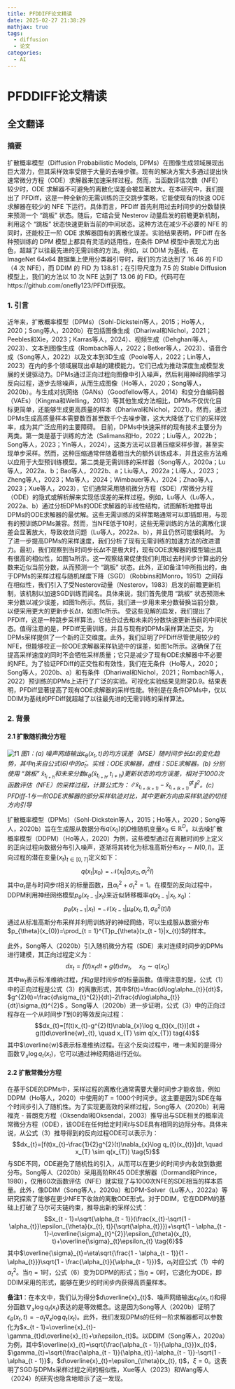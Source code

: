 ```yaml
---
title: PFDDIFF论文精读
date: 2025-02-27 21:38:29
mathjax: true
tags:
  - diffusion
  - 论文 
categories:
  - AI
---
```


# PFDDIFF论文精读
## 全文翻译
### 摘要
扩散概率模型（Diffusion Probabilistic Models, DPMs）在图像生成领域展现出巨大潜力，但其采样效率受限于大量的去噪步骤。现有的解决方案大多通过提出快速常微分方程（ODE）求解器来加速采样过程。然而，当函数评估次数（NFE）较少时，ODE 求解器不可避免的离散化误差会被显著放大。在本研究中，我们提出了 PFDiff，这是一种全新的无需训练的正交跳步策略，它能使现有的快速 ODE 求解器在较少的 NFE 下运行。具体而言，PFDiff 首先利用过去时间步的分数替换来预测一个 “跳板” 状态。随后，它结合受 Nesterov 动量启发的前瞻更新机制，利用这个 “跳板” 状态快速更新当前的中间状态。这种方法在减少不必要的 NFE 的同时，还能校正一阶 ODE 求解器固有的离散化误差。实验结果表明，PFDiff 在各种预训练的 DPM 模型上都具有灵活的适用性，在条件 DPM 模型中表现尤为出色，超越了以往最先进的无需训练的方法。例如，以 DDIM 为基线，在 ImageNet 64x64 数据集上使用分类器引导时，我们的方法达到了 16.46 的 FID（4 次 NFE），而 DDIM 的 FID 为 138.81；在引导尺度为 7.5 的 Stable Diffusion 模型上，我们的方法以 10 次 NFE 达到了 13.06 的 FID。代码可在https://github.com/onefly123/PFDiff获取。
<!-- more -->
### 1. 引言
近年来，扩散概率模型（DPMs）（Sohl-Dickstein等人，2015；Ho等人，2020；Song等人，2020b）在包括图像生成（Dhariwal和Nichol，2021；Peebles和Xie，2023；Karras等人，2024）、视频生成（Dehghani等人，2023）、文本到图像生成（Rombach等人，2022；Betker等人，2023）、语音合成（Song等人，2022）以及文本到3D生成（Poole等人，2022；Lin等人，2023）在内的多个领域展现出卓越的建模能力。它们已成为推动深度生成模型发展的关键驱动力。DPMs通过正向过程向图像中引入噪声，然后利用神经网络学习反向过程，逐步去除噪声，从而生成图像（Ho等人，2020；Song等人，2020b）。与生成对抗网络（GANs）（Goodfellow等人，2014）和变分自编码器（VAEs）（Kingma和Welling，2013）等其他生成方法相比，DPMs不仅优化目标更简单，还能够生成更高质量的样本（Dhariwal和Nichol，2021）。然而，通过DPMs生成高质量样本需要数百甚至数千个去噪步骤，这大大降低了它们的采样效率，成为其广泛应用的主要障碍。
目前，DPMs中快速采样的现有技术主要分为两类。第一类是基于训练的方法（Salimans和Ho，2022；Liu等人，2022b；Song等人，2023；Yin等人，2024），这类方法可以显著压缩采样步骤，甚至实现单步采样。然而，这种压缩通常伴随着相当大的额外训练成本，并且这些方法难以应用于大型预训练模型。第二类是无需训练的采样器（Song等人，2020a；Lu等人，2022a、b；Bao等人，2022b、a；Liu等人，2022a；Li等人，2023；Zheng等人，2023；Ma等人，2024；Wimbauer等人，2024；Zhao等人，2023；Xue等人，2023），它们通常采用随机微分方程（SDE）/常微分方程（ODE）的隐式或解析解来实现低误差的采样过程。例如，Lu等人（Lu等人，2022a、b）通过分析DPMs的ODE求解器的半线性结构，试图解析地推导出DPMs的ODE求解器的最优解。这些无需训练的采样策略通常可以即插即用，与现有的预训练DPMs兼容。然而，当NFE低于10时，这些无需训练的方法的离散化误差会显著放大，导致收敛问题（Lu等人，2022a、b），并且仍然可能很耗时。
为了进一步提高DPMs的采样速度，我们分析了现有无需训练的加速方法的改进潜力。最初，我们观察到当时间步长Δt不是极大时，现有ODE求解器的模型输出具有很高的相似性，如图1a所示。这一观察结果促使我们利用过去时间步计算出的分数来近似当前分数，从而预测一个 “跳板” 状态。此外，正如备注1中所指出的，由于DPMs的采样过程与随机梯度下降（SGD）（Robbins和Monro，1951）之间存在相似性，我们引入了受Nesterov动量（Nesterov，1983）启发的前瞻更新机制，该机制以加速SGD训练而闻名。具体来说，我们首先使用 “跳板” 状态预测未来分数以减少误差，如图1b所示。然后，我们进一步用未来分数替换当前分数，以便采用更大的更新步长Δt，如图1c所示。
受这些见解的启发，我们提出了PFDiff，这是一种跳步采样算法，它结合过去和未来的分数快速更新当前的中间状态。值得注意的是，PFDiff无需训练，并且与现有的DPMs采样算法正交，为DPMs采样提供了一个新的正交维度。此外，我们证明了PFDiff尽管使用较少的NFE，但能够校正一阶ODE求解器采样轨迹中的误差，如图1c所示。这确保了在提高采样速度的同时不会牺牲采样质量；它只是减少了现有ODE求解器中不必要的NFE。为了验证PFDiff的正交性和有效性，我们在无条件（Ho等人，2020；Song等人，2020b、a）和有条件（Dhariwal和Nichol，2021；Rombach等人，2022）预训练的DPMs上进行了广泛的实验。可视化实验结果见附录D.9。结果表明，PFDiff显著提高了现有ODE求解器的采样性能。特别是在条件DPMs中，仅以DDIM为基线的PFDiff就超越了以往最先进的无需训练的采样算法。 

### 2. 背景
#### 2.1 扩散随机微分方程
![f1](f1.png) 
*图1：(a) 噪声网络输出$\epsilon_{\theta}(x_{t}, t)$的均方误差（MSE）随时间步长$\Delta t$的变化趋势，其中$\eta$来自公式(6)中的$\bar{\sigma}_{t}$。实线：ODE求解器，虚线：SDE求解器。(b) 分别使用 “跳板” $\tilde{x}_{t_{i+h}}$和未来分数$\epsilon_{\theta}(\tilde{x}_{t_{i+h}}, t_{i+h})$更新状态的均方误差，相对于1000次函数评估（NFE）的采样过程，计算公式为：$\left\|\tilde{x}_{t_{i+(k+1)}}-\tilde{x}_{t_{i+(k+1)}}^{gt}\right\|^{2}$。(c) PFDiff-1与一阶ODE求解器的部分采样轨迹对比，其中更新方向由采样轨迹的切线方向引导* 

扩散概率模型（DPMs）（Sohl-Dickstein等人，2015；Ho等人，2020；Song等人，2020b）旨在生成服从数据分布$q(x_{0})$的$D$维随机变量$x_{0} \in \mathbb{R}^{D}$。以去噪扩散概率模型（DDPM）（Ho等人，2020）为例，这些模型通过在离散时间步上定义的正向过程向数据分布引入噪声，逐渐将其转化为标准高斯分布$x_{T} \sim N(0, I)$。正向过程的潜在变量$\{x_{t}\}_{t \in[0, T]}$定义如下：
$$q(x_{t}|x_{0})=\mathcal{N}(x_{t}|\alpha_{t}x_{0}, \sigma_{t}^{2}I) \tag{1}$$
其中$\alpha_{t}$是与时间步$t$相关的标量函数，且$\alpha_{t}^{2}+\sigma_{t}^{2}=1$。在模型的反向过程中，DDPM利用神经网络模型$p_{\theta}(x_{t - 1}|x_{t})$来近似转移概率$q(x_{t - 1}|x_{t}, x_{0})$：
$$p_{\theta}(x_{t - 1}|x_{t})=\mathcal{N}(x_{t - 1}|\mu_{\theta}(x_{t}, t), \sigma_{\theta}^{2}(t)I) \tag{2}$$
通过从标准高斯分布采样并利用训练好的神经网络，可以生成服从数据分布$p_{\theta}(x_{0})=\prod_{t = 1}^{T}p_{\theta}(x_{t - 1}|x_{t})$的样本。

此外，Song等人（2020b）引入随机微分方程（SDE）来对连续时间步的DPMs进行建模，其正向过程定义为：
$$dx_{t}=f(t)x_{t}dt + g(t)dw_{t}, \quad x_{0} \sim q(x_{0}) \tag{3}$$
其中$w_{t}$表示标准维纳过程，$f$和$g$是时间步$t$的标量函数。值得注意的是，公式（1）中的正向过程是公式（3）的离散形式，其中$f(t)=\frac{d\log\alpha_{t}}{dt}$，$g^{2}(t)=\frac{d\sigma_{t}^{2}}{dt}-2\frac{d\log\alpha_{t}}{dt}\sigma_{t}^{2}$ 。Song等人（2020b）进一步证明，公式（3）中的正向过程存在一个从时间步$T$到$0$的等效反向过程：
$$dx_{t}=[f(t)x_{t}-g^{2}(t)\nabla_{x}\log q_{t}(x_{t})]dt + g(t)d\overline{w}_{t}, \quad x_{T} \sim q(x_{T}) tag{4}$$
其中$\overline{w}$表示标准维纳过程。在这个反向过程中，唯一未知的是得分函数$\nabla_{x}\log q_{t}(x_{t})$，它可以通过神经网络进行近似。

#### 2.2 扩散常微分方程
在基于SDE的DPMs中，采样过程的离散化通常需要大量时间步才能收敛，例如DDPM（Ho等人，2020）中使用的$T = 1000$个时间步。这主要是因为SDE在每个时间步引入了随机性。为了实现更高效的采样过程，Song等人（2020b）利用福克 - 普朗克方程（Oksendal和Oksendal，2003）推导出与SDE相关的概率流常微分方程（ODE），该ODE在任何给定时间$t$与SDE具有相同的边际分布。具体来说，从公式（3）推导得到的反向过程ODE可以表示为：
$$dx_{t}=[f(t)x_{t}-\frac{1}{2}g^{2}(t)\nabla_{x}\log q_{t}(x_{t})]dt, \quad x_{T} \sim q(x_{T}) \tag{5}$$
与SDE不同，ODE避免了随机性的引入，从而可以在更少的时间步内收敛到数据分布。Song等人（2020b）采用高阶RK45 ODE求解器（Dormand和Prince，1980），仅用60次函数评估（NFE）就实现了与1000次NFE的SDE相当的样本质量。此外，像DDIM（Song等人，2020a）和DPM-Solver（Lu等人，2022a）等研究探索了能够在更少NFE下收敛的离散ODE形式。对于DDIM，它在DDPM的基础上打破了马尔可夫链约束，推导出新的采样公式：
$$x_{t - 1}=\sqrt{\alpha_{t - 1}}(\frac{x_{t}-\sqrt{1 - \alpha_{t}}\epsilon_{\theta}(x_{t}, t)}{\sqrt{\alpha_{t}}})+\sqrt{1 - \alpha_{t - 1}-\overline{\sigma}_{t}^{2}}\epsilon_{\theta}(x_{t}, t)+\overline{\sigma}_{t}\epsilon_{t} \tag{6}$$
其中$\overline{\sigma}_{t}=\eta\sqrt{\frac{1 - \alpha_{t - 1}}{1 - \alpha_{t}}}\sqrt{1 - \frac{\alpha_{t}}{\alpha_{t - 1}}}$，$\alpha_{t}$对应公式（1）中的$\alpha_{t}^{2}$。当$\eta = 1$时，公式（6）变为DDPM的形式；当$\eta = 0$时，它退化为ODE，即DDIM采用的形式，能够在更少的时间步内获得高质量样本。

**备注1**：在本文中，我们认为得分$d\overline{x}_{t}$、噪声网络输出$\epsilon_{\theta}(x_{t}, t)$和得分函数$\nabla_{x}\log q_{t}(x_{t})$表达的是等效概念。这是因为Song等人（2020b）证明了$\epsilon_{\theta}(x_{t}, t)=-\sigma_{t}\nabla_{x}\log q_{t}(x_{t})$。此外，我们发现DPMs的任何一阶求解器都可以参数化为$x_{t - 1}=\overline{x}_{t}-\gamma_{t}d\overline{x}_{t}+\xi\epsilon_{t}$。以DDIM（Song等人，2020a）为例，其中$\overline{x}_{t}=\sqrt{\frac{\alpha_{t - 1}}{\alpha_{t}}}x_{t}$，$\gamma_{t}=\sqrt{\frac{\alpha_{t - 1}}{\alpha_{t}}-\alpha_{t - 1}}-\sqrt{1 - \alpha_{t - 1}}$，$d\overline{x}_{t}=\epsilon_{\theta}(x_{t}, t)$，$\xi = 0$。这表明了SGD与DPMs采样过程之间的相似性，Xue等人（2023）和Wang等人（2024）的研究也隐含地暗示了这一发现。 

